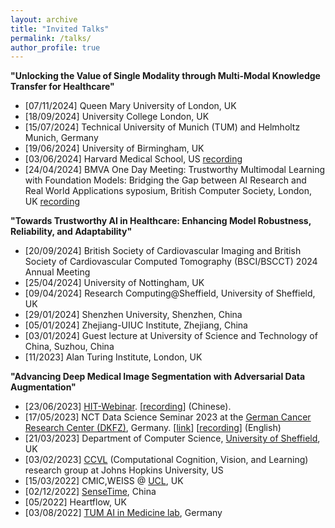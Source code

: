 ```yaml
---
layout: archive
title: "Invited Talks"
permalink: /talks/
author_profile: true
---
```

**"Unlocking the Value of Single Modality through Multi-Modal Knowledge Transfer for Healthcare"**
* [07/11/2024] Queen Mary University of London, UK
* [18/09/2024] University College London, UK
* [15/07/2024] Technical University of Munich (TUM) and Helmholtz Munich, Germany
* [19/06/2024] University of Birmingham, UK
* [03/06/2024] Harvard Medical School, US [recording](https://drive.google.com/drive/my-drive)
* [24/04/2024] BMVA One Day Meeting: Trustworthy Multimodal Learning with Foundation Models: Bridging the Gap between AI Research and Real World Applications
  syposium, British Computer Society, London, UK [recording](https://youtu.be/FM7IhNZw_pY?feature=shared)


**"Towards Trustworthy AI in Healthcare: Enhancing Model Robustness, Reliability, and Adaptability"**
* [20/09/2024] British Society of Cardiovascular Imaging and British Society of Cardiovascular Computed Tomography (BSCI/BSCCT) 2024 Annual Meeting
* [25/04/2024] University of Nottingham, UK
* [09/04/2024] Research Computing@Sheffield, University of Sheffield, UK
* [29/01/2024] Shenzhen University, Shenzhen, China
* [05/01/2024] Zhejiang-UIUC Institute, Zhejiang, China
* [03/01/2024] Guest lecture at University of Science and Technology of China, Suzhou, China
* [11/2023] Alan Turing Institute, London, UK

**"Advancing Deep Medical Image Segmentation with Adversarial Data Augmentation"**
* [23/06/2023] [HIT-Webinar](https://hit-webinar.com/). [[recording](https://www.bilibili.com/video/BV1Aj411Q7Ur/)] (Chinese).
* [17/05/2023] NCT Data Science Seminar 2023 at the [German Cancer Research Center (DKFZ)](https://www.dkfz.de/en/index.html), Germany. [[link](https://www.dkfz.de/en/datascience/seminar/Chen.html)] [[recording](https://www.youtube.com/watch?v=WbyhhvlbCAY)] (English)
* [21/03/2023] Department of Computer Science, [University of Sheffield](https://www.sheffield.ac.uk/dcs/about/events/advancing-deep-medical-image-segmentation-adversarial-data-augmentation), UK
* [03/02/2023] [CCVL](https://ccvl.jhu.edu/) (Computational Cognition, Vision, and Learning) research group at Johns Hopkins University, US
* [15/03/2022] CMIC,WEISS @ [UCL](https://www.ucl.ac.uk/), UK
* [02/12/2022] [SenseTime](https://www.sensetime.com/en/?utm_source=google&utm_medium=cpc&utm_campaign=EU-Brand-SenseTime&utm_content=SenseTime&utm_term=sensetime%20ai&utm_source=google&utm_medium=cpc&utm_campaign=SEA-Brand-SenseTime&utm_content=SenseTime&utm_term=sensetime%20ai&gclid=CjwKCAiAuOieBhAIEiwAgjCvcsAZauJIUVzQVt0gouXkBD2x0ckarTQ1yof5FcT0rRdueP81uByfiBoCldQQAvD_BwE), China
* [05/2022] Heartflow, UK
* [03/08/2022] [TUM AI in Medicine lab](https://aim-lab.io/), Germany
